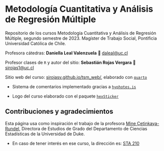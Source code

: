 # Metodología Cuantitativa y Análisis de Regresión Múltiple

Repositorio de los cursos Metodología Cuantitativa y Análisis de Regresión Múltiple, segundo semestre de 2023. Magíster de Trabajo Social, Pontificia Universidad Católica de Chile.

Profesora cátedras: **Daniella Leal Valenzuela** 📧 daleal@uc.cl

Profesor clases de `R` y autor del sitio: **Sebastián Rojas Vergara** 📧 sirojas1@uc.cl

Sitio web del curso: [sirojasv.github.io/tsm_web/](https://sirojasv.github.io/tsm_web/), elaborado con [`quarto`](https://quarto.org/)

- Sistema de comentarios implementado gracias a [`hyphotes.is`](https://web.hypothes.is/)

- Logo del curso elaborado con el paquete [`hexSticker`](https://github.com/GuangchuangYu/hexSticker)

## Contribuciones y agradecimientos

Esta página usa como inspiración el trabajo de la profesora [Mine Çetinkaya-Rundel](https://mine-cr.com/), Directora de Estudios de Grado del Departamento de Ciencias Estadísticas de la Universidad de Duke.

-   En caso de tener interés en ese curso, la dirección es: [STA 210](https://sta210-s22.github.io/website/)
